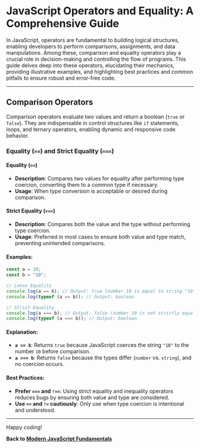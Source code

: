 # JavaScript Operators and Equality: A Comprehensive Guide

In JavaScript, operators are fundamental to building logical structures, enabling developers to perform comparisons, assignments, and data manipulations. Among these, comparison and equality operators play a crucial role in decision-making and controlling the flow of programs. This guide delves deep into these operators, elucidating their mechanics, providing illustrative examples, and highlighting best practices and common pitfalls to ensure robust and error-free code.

---

## Comparison Operators

Comparison operators evaluate two values and return a boolean (`true` or `false`). They are indispensable in control structures like `if` statements, loops, and ternary operators, enabling dynamic and responsive code behavior.

### Equality (`==`) and Strict Equality (`===`)

#### **Equality (`==`)**

- **Description**: Compares two values for equality after performing type coercion, converting them to a common type if necessary.
- **Usage**: When type conversion is acceptable or desired during comparison.

#### **Strict Equality (`===`)**

- **Description**: Compares both the value and the type without performing type coercion.
- **Usage**: Preferred in most cases to ensure both value and type match, preventing unintended comparisons.

#### **Examples:**

```javascript
const a = 10;
const b = "10";

// Loose Equality
console.log(a == b); // Output: true (number 10 is equal to string "10" after type coercion)
console.log(typeof (a == b)); // Output: boolean

// Strict Equality
console.log(a === b); // Output: false (number 10 is not strictly equal to string "10")
console.log(typeof (a === b)); // Output: boolean
```

#### **Explanation:**

- **`a == b`**: Returns `true` because JavaScript coerces the string `"10"` to the number `10` before comparison.
- **`a === b`**: Returns `false` because the types differ (`number` vs. `string`), and no coercion occurs.

#### **Best Practices:**

- **Prefer `===` and `!==`**: Using strict equality and inequality operators reduces bugs by ensuring both value and type are considered.
- **Use `==` and `!=` cautiously**: Only use when type coercion is intentional and understood.

---

Happy coding!

**Back to [Modern JavaScript Fundamentals](https://gunapalanivel.github.io/Modern-JavaScript-Fundamentals/)**
